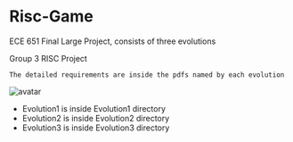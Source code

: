 # Risc-Game
ECE 651 Final Large Project, consists of three evolutions

Group 3 RISC Project

```
The detailed requirements are inside the pdfs named by each evolution
```
![avatar](https://i.insider.com/51e6e68e69beddbf39000032?width=2500&format=jpeg&auto=webp)

* Evolution1 is inside Evolution1 directory 
* Evolution2 is inside Evolution2 directory 
* Evolution3 is inside Evolution3 directory 
